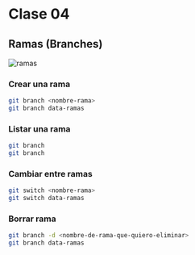 # Clase 04

## Ramas (Branches)

![ramas](https://miro.medium.com/max/801/1*DhagidpZutkaCmAZobmzDQ.png)

### Crear una rama

```sh
git branch <nombre-rama>
git branch data-ramas
```

### Listar una rama

```sh
git branch
git branch
```

### Cambiar entre ramas

```sh
git switch <nombre-rama>
git switch data-ramas
```

### Borrar rama

```sh
git branch -d <nombre-de-rama-que-quiero-eliminar>
git branch data-ramas
``` 

